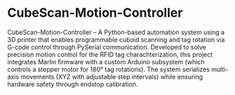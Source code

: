 # CubeScan-Motion-Controller

CubeScan-Motion-Controller – A Python-based automation system using a 3D printer that enables programmable cuboid scanning and tag rotation via G-code control through PySerial communication. Developed to solve precision motion control for the RFID tag charachterization, this project integrates Marlin firmware with a custom Arduino subsystem (which controls a stepper motor for 180° tag rotations). The system serializes multi-axis movements (XYZ with adjustable step intervals) while ensuring hardware safety through endstop calibration.
